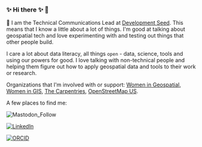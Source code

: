 ### ✨ Hi there ✨ 👋

🔭 I am the Technical Communications Lead at [Development Seed](https://developmentseed.org/). This means that I know a little about a lot of things. I'm good at talking about geospatial tech and love experimenting with and testing out things that other people build. <br>

I care a lot about data literacy, all things `open` - data, science, tools and using our powers for good. I love talking with non-technical people and helping them figure out how to apply geospatial data and tools to their work or research. 

Organizations that I'm involved with or support: [Women in Geospatial](https://womeningeospatial.org/), [Women in GIS](https://womeningis.wildapricot.org/), [The Carpentries](https://carpentries.org/), [OpenStreetMap US](https://www.openstreetmap.us/).


A few places to find me:

![Mastodon_Follow](https://img.shields.io/mastodon/follow/109258073993618261?domain=https%3A%2F%2Fmstdn.social%2F&style=social)

[![LinkedIn](https://img.shields.io/badge/LinkedIn-0077B5?style=for-the-badge&logo=linkedin&logoColor=white)](https://www.linkedin.com/in/kcarini/)

[![ORCID](https://img.shields.io/badge/ORCID-0000--0002--4245--2318-green?logo=orcid)](https://orcid.org/0000-0002-9630-0432)


<!--
**kcarini/kcarini** is a ✨ _special_ ✨ repository because its `README.md` (this file) appears on your GitHub profile.

Here are some ideas to get you started:

- 🔭 I’m currently working on ...
- 🌱 I’m currently learning ...
- 👯 I’m looking to collaborate on ...
- 🤔 I’m looking for help with ...
- 💬 Ask me about ...
- 📫 How to reach me: ...
- 😄 Pronouns: ...
- ⚡ Fun fact: ...
-->
